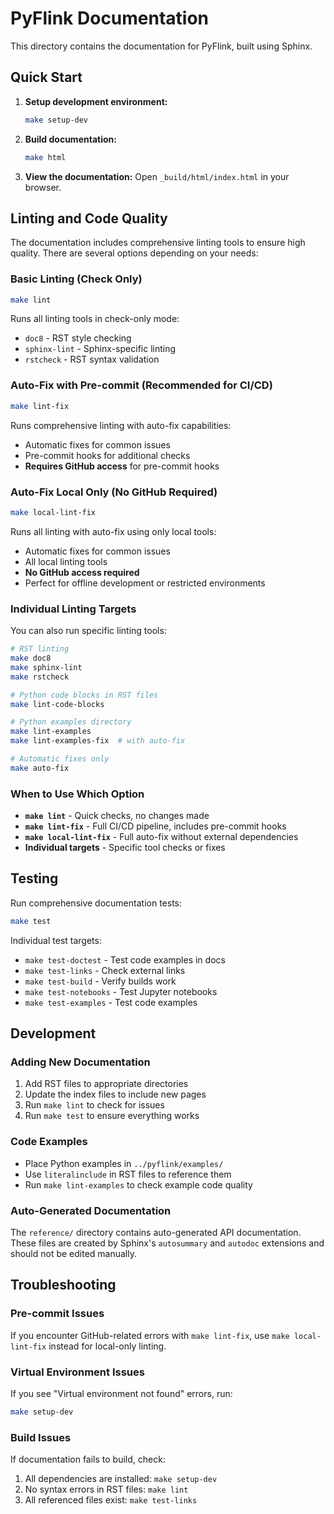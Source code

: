 # PyFlink Documentation

This directory contains the documentation for PyFlink, built using Sphinx.

## Quick Start

1. **Setup development environment:**
   ```bash
   make setup-dev
   ```

2. **Build documentation:**
   ```bash
   make html
   ```

3. **View the documentation:**
   Open `_build/html/index.html` in your browser.

## Linting and Code Quality

The documentation includes comprehensive linting tools to ensure high quality. There are several options depending on your needs:

### Basic Linting (Check Only)
```bash
make lint
```
Runs all linting tools in check-only mode:
- `doc8` - RST style checking
- `sphinx-lint` - Sphinx-specific linting
- `rstcheck` - RST syntax validation

### Auto-Fix with Pre-commit (Recommended for CI/CD)
```bash
make lint-fix
```
Runs comprehensive linting with auto-fix capabilities:
- Automatic fixes for common issues
- Pre-commit hooks for additional checks
- **Requires GitHub access** for pre-commit hooks

### Auto-Fix Local Only (No GitHub Required)
```bash
make local-lint-fix
```
Runs all linting with auto-fix using only local tools:
- Automatic fixes for common issues
- All local linting tools
- **No GitHub access required**
- Perfect for offline development or restricted environments

### Individual Linting Targets

You can also run specific linting tools:

```bash
# RST linting
make doc8
make sphinx-lint
make rstcheck

# Python code blocks in RST files
make lint-code-blocks

# Python examples directory
make lint-examples
make lint-examples-fix  # with auto-fix

# Automatic fixes only
make auto-fix
```

### When to Use Which Option

- **`make lint`** - Quick checks, no changes made
- **`make lint-fix`** - Full CI/CD pipeline, includes pre-commit hooks
- **`make local-lint-fix`** - Full auto-fix without external dependencies
- **Individual targets** - Specific tool checks or fixes

## Testing

Run comprehensive documentation tests:

```bash
make test
```

Individual test targets:
- `make test-doctest` - Test code examples in docs
- `make test-links` - Check external links
- `make test-build` - Verify builds work
- `make test-notebooks` - Test Jupyter notebooks
- `make test-examples` - Test code examples

## Development

### Adding New Documentation

1. Add RST files to appropriate directories
2. Update the index files to include new pages
3. Run `make lint` to check for issues
4. Run `make test` to ensure everything works

### Code Examples

- Place Python examples in `../pyflink/examples/`
- Use `literalinclude` in RST files to reference them
- Run `make lint-examples` to check example code quality

### Auto-Generated Documentation

The `reference/` directory contains auto-generated API documentation. These files are created by Sphinx's `autosummary` and `autodoc` extensions and should not be edited manually.

## Troubleshooting

### Pre-commit Issues
If you encounter GitHub-related errors with `make lint-fix`, use `make local-lint-fix` instead for local-only linting.

### Virtual Environment Issues
If you see "Virtual environment not found" errors, run:
```bash
make setup-dev
```

### Build Issues
If documentation fails to build, check:
1. All dependencies are installed: `make setup-dev`
2. No syntax errors in RST files: `make lint`
3. All referenced files exist: `make test-links` 